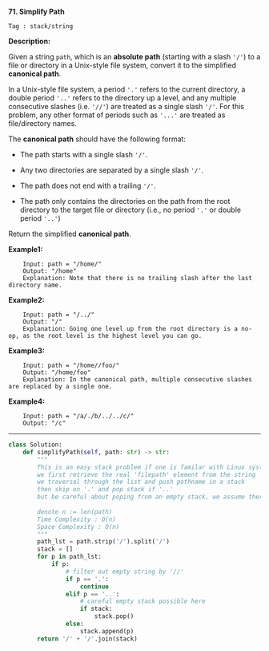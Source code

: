 **71. Simplify Path**

```Tag : stack/string```

**Description:**

Given a string ```path```, which is an **absolute path** (starting with a slash ```'/'```) to a file or directory in a Unix-style file system, convert it to the simplified **canonical path**.

In a Unix-style file system, a period ```'.'``` refers to the current directory, a double period ```'..'``` refers to the directory up a level, and any multiple consecutive slashes (i.e. ```'//'```) are treated as a single slash ```'/'```. For this problem, any other format of periods such as ```'...'``` are treated as file/directory names.

The **canonical path** should have the following format:

+ The path starts with a single slash ```'/'```.

+ Any two directories are separated by a single slash ```'/'```.

+ The path does not end with a trailing ```'/'```.

+ The path only contains the directories on the path from the root directory to the target file or directory (i.e., no period ```'.'``` or double period ```'..'```)

Return the simplified **canonical path**.

**Example1:**

		Input: path = "/home/"
		Output: "/home"
		Explanation: Note that there is no trailing slash after the last directory name.

**Example2:**

		Input: path = "/../"
		Output: "/"
		Explanation: Going one level up from the root directory is a no-op, as the root level is the highest level you can go.

**Example3:**

		Input: path = "/home//foo/"
		Output: "/home/foo"
		Explanation: In the canonical path, multiple consecutive slashes are replaced by a single one.

**Example4:**

		Input: path = "/a/./b/../../c/"
		Output: "/c"


-----------

```python
class Solution:
    def simplifyPath(self, path: str) -> str:
        """
        This is an easy stack problem if one is familar with Linux system
        we first retrieve the real 'filepath' element from the string
        we traversal through the list and push pathname in a stack
        then skip on '.' and pop stack if '..'
        but be careful about poping from an empty stack, we assume there is always a highest root directory
        
        denote n := len(path)
        Time Complexity : O(n)
        Space Complexity : O(n)
        """
        path_lst = path.strip('/').split('/')
        stack = []
        for p in path_lst:
            if p:
                # filter out empty string by '//'
                if p == '.':
                    continue
                elif p == '..':
                    # careful empty stack possible here
                    if stack:
                        stack.pop()
                else:
                    stack.append(p)
        return '/' + '/'.join(stack)
```